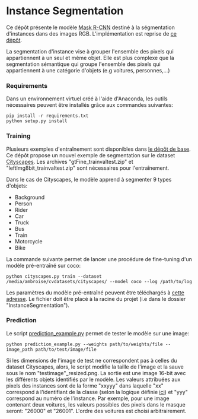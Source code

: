 # Instance Segmentation

Ce dépôt présente le modèle [Mask R-CNN](https://arxiv.org/pdf/1703.06870.pdf) destiné à la ségmentation d'instances dans des images RGB.
L'implémentation est reprise de [ce dépôt](https://github.com/matterport/Mask_RCNN).

La segmentation d'instance vise à grouper l'ensemble des pixels qui appartiennent à un seul et même objet. Elle est plus complexe que la segmentation
sémantique qui groupe l'ensemble des pixels qui appartiennent à une catégorie d'objets (e.g voitures, personnes,...)

### Requirements

Dans un environnement virtuel créé à l'aide d'Anaconda, les outils nécessaires peuvent être installés grâce aux commandes suivantes: 
```shell 
pip install -r requirements.txt
python setup.py install
```

### Training

Plusieurs exemples d'entraînement sont disponibles dans [le dépôt de base](https://github.com/matterport/Mask_RCNN). 
Ce dépôt propose un nouvel exemple de segmentation sur le dataset [Cityscapes](https://www.cityscapes-dataset.com/). Les archives "gtFine_trainvaltest.zip" et "leftImg8bit_trainvaltest.zip"
sont nécessaires pour l'entraînement.

Dans le cas de Cityscapes, le modèle apprend à segmenter 9 types d'objets: 
* Background
* Person
* Rider
* Car
* Truck
* Bus
* Train
* Motorcycle
* Bike

La commande suivante permet de lancer une procédure de fine-tuning d'un modèle pré-entraîné sur coco:
```shell
python cityscapes.py train --dataset /media/ambroise/cvdatasets/cityscapes/ --model coco --log /path/to/log
```
Les paramètres du modèle pré-entraîné peuvent être téléchargés à [cette adresse](https://github.com/matterport/Mask_RCNN/releases/download/v2.0/mask_rcnn_coco.h5).
Le fichier doit être placé à la racine du projet (i.e dans le dossier "InstanceSegmentation"). 


### Prediction 

Le script [prediction_example.py]() permet de tester le modèle sur une image:
```shell
python prediction_example.py --weights path/to/weights/file --image_path path/to/test/image/file
```
Si les dimensions de l'image de test ne correspondent pas à celles du dataset Cityscapes, alors, le script modifie la taille de l'image et la sauve sous le nom "testimage"_resized.png.
La sortie est une image 16-bit avec les différents objets identifiés par le modèle.
Les valeurs attribuées aux pixels des instances sont de la forme "xxyyy" dans laquelle "xx" correspond à l'identifiant de la classe (selon la logique définie [ici](https://github.com/mcordts/cityscapesScripts/blob/master/cityscapesscripts/helpers/labels.py))
et "yyy" correspond au numéro de l'instance. Par exemple, pour une image contenant deux voitures, les valeurs possibles des pixels dans le masque seront: "26000" et "26001". L'ordre des voitures est choisi arbitrairement.
